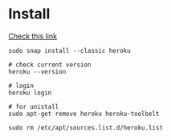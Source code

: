 # Install

[Check this link](https://devcenter.heroku.com/articles/heroku-cli#download-and-install)

```shell
sudo snap install --classic heroku

# check current version
heroku --version

# login
heroku login
```

```shell
# for unistall
sudo apt-get remove heroku heroku-toolbelt

sudo rm /etc/apt/sources.list.d/heroku.list

```
